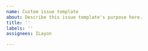 ```yaml
---
name: Custom issue template
about: Describe this issue template's purpose here.
title: ''
labels: ''
assignees: ILayon

---
```




